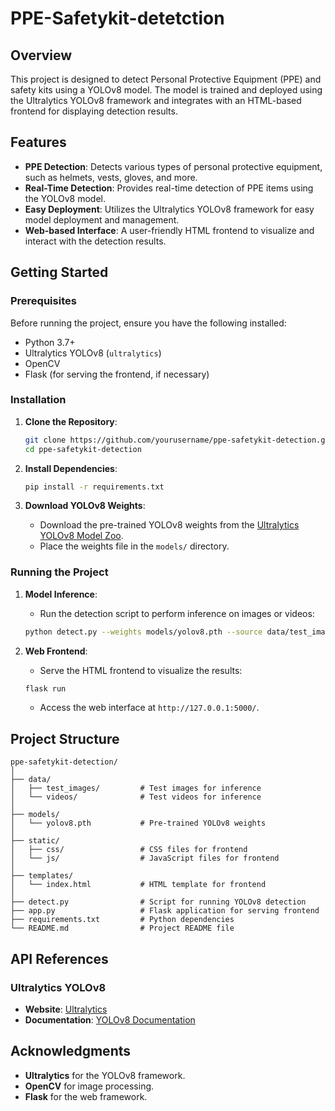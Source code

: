 # PPE-Safetykit-detetction


## Overview

This project is designed to detect Personal Protective Equipment (PPE) and safety kits using a YOLOv8 model. The model is trained and deployed using the Ultralytics YOLOv8 framework and integrates with an HTML-based frontend for displaying detection results.

## Features

- **PPE Detection**: Detects various types of personal protective equipment, such as helmets, vests, gloves, and more.
- **Real-Time Detection**: Provides real-time detection of PPE items using the YOLOv8 model.
- **Easy Deployment**: Utilizes the Ultralytics YOLOv8 framework for easy model deployment and management.
- **Web-based Interface**: A user-friendly HTML frontend to visualize and interact with the detection results.

## Getting Started

### Prerequisites

Before running the project, ensure you have the following installed:

- Python 3.7+
- Ultralytics YOLOv8 (`ultralytics`)
- OpenCV
- Flask (for serving the frontend, if necessary)

### Installation

1. **Clone the Repository**:
    ```bash
    git clone https://github.com/yourusername/ppe-safetykit-detection.git
    cd ppe-safetykit-detection
    ```

2. **Install Dependencies**:
    ```bash
    pip install -r requirements.txt
    ```

3. **Download YOLOv8 Weights**:
    - Download the pre-trained YOLOv8 weights from the [Ultralytics YOLOv8 Model Zoo](https://github.com/ultralytics/ultralytics#model-zoo).
    - Place the weights file in the `models/` directory.

### Running the Project

1. **Model Inference**:
    - Run the detection script to perform inference on images or videos:
    ```bash
    python detect.py --weights models/yolov8.pth --source data/test_images
    ```

2. **Web Frontend**:
    - Serve the HTML frontend to visualize the results:
    ```bash
    flask run
    ```
    - Access the web interface at `http://127.0.0.1:5000/`.

## Project Structure

```plaintext
ppe-safetykit-detection/
│
├── data/
│   ├── test_images/         # Test images for inference
│   └── videos/              # Test videos for inference
│
├── models/
│   └── yolov8.pth           # Pre-trained YOLOv8 weights
│
├── static/
│   ├── css/                 # CSS files for frontend
│   └── js/                  # JavaScript files for frontend
│
├── templates/
│   └── index.html           # HTML template for frontend
│
├── detect.py                # Script for running YOLOv8 detection
├── app.py                   # Flask application for serving frontend
├── requirements.txt         # Python dependencies
└── README.md                # Project README file
```

## API References

### Ultralytics YOLOv8

- **Website**: [Ultralytics](https://ultralytics.com)
- **Documentation**: [YOLOv8 Documentation](https://docs.ultralytics.com)



## Acknowledgments

- **Ultralytics** for the YOLOv8 framework.
- **OpenCV** for image processing.
- **Flask** for the web framework.

